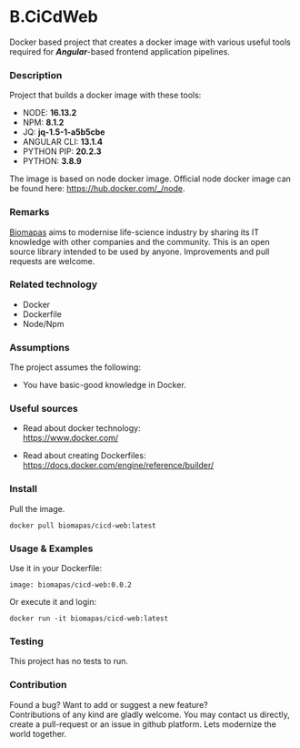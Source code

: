# B.CiCdWeb

Docker based project that creates a docker image with various useful
tools required for **_Angular_**-based frontend application pipelines.

### Description

Project that builds a docker image with these tools:

- NODE: **16.13.2**
- NPM: **8.1.2**
- JQ: **jq-1.5-1-a5b5cbe**
- ANGULAR CLI: **13.1.4**
- PYTHON PIP: **20.2.3**
- PYTHON: **3.8.9**

The image is based on node docker image.
Official node docker image can be found here:
https://hub.docker.com/_/node.

### Remarks

[Biomapas](https://biomapas.com) aims to modernise life-science
industry by sharing its IT knowledge with other companies and
the community. This is an open source library intended to be used
by anyone. Improvements and pull requests are welcome.

### Related technology

- Docker
- Dockerfile
- Node/Npm

### Assumptions

The project assumes the following:

- You have basic-good knowledge in Docker.

### Useful sources

- Read about docker technology:<br>
  https://www.docker.com/

- Read about creating Dockerfiles:<br>
  https://docs.docker.com/engine/reference/builder/

### Install

Pull the image.

```
docker pull biomapas/cicd-web:latest
```

### Usage & Examples

Use it in your Dockerfile:

```
image: biomapas/cicd-web:0.0.2
```

Or execute it and login:

```
docker run -it biomapas/cicd-web:latest
```

### Testing

This project has no tests to run.

### Contribution

Found a bug? Want to add or suggest a new feature?<br>
Contributions of any kind are gladly welcome. You may contact us
directly, create a pull-request or an issue in github platform.
Lets modernize the world together.
